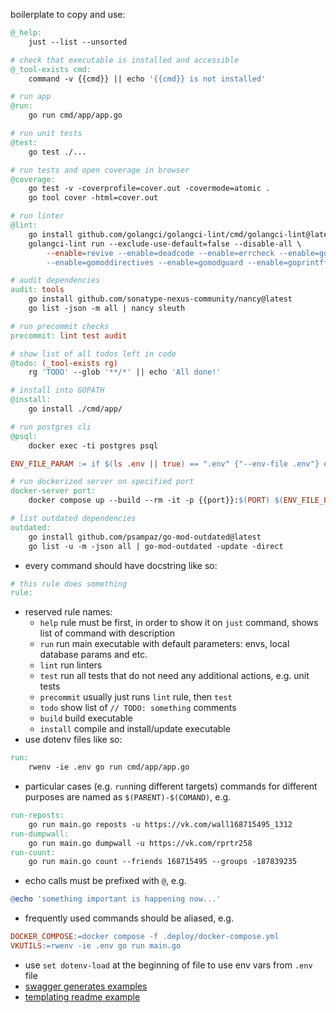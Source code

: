boilerplate to copy and use:
```makefile
@_help:
    just --list --unsorted

# check that executable is installed and accessible
@_tool-exists cmd:
    command -v {{cmd}} || echo '{{cmd}} is not installed'

# run app
@run:
    go run cmd/app/app.go

# run unit tests
@test:
    go test ./...

# run tests and open coverage in browser
@coverage:
    go test -v -coverprofile=cover.out -covermode=atomic .
    go tool cover -html=cover.out

# run linter
@lint:
    go install github.com/golangci/golangci-lint/cmd/golangci-lint@latest
    golangci-lint run --exclude-use-default=false --disable-all \
        --enable=revive --enable=deadcode --enable=errcheck --enable=govet --enable=ineffassign --enable=structcheck --enable=typecheck --enable=varcheck --enable=asciicheck --enable=bidichk --enable=bodyclose --enable=containedctx --enable=contextcheck --enable=cyclop --enable=decorder --enable=depguard --enable=dogsled --enable=dupl --enable=durationcheck --enable=errchkjson --enable=errname --enable=errorlint --enable=execinquery --enable=exhaustive --enable=exhaustruct --enable=exportloopref --enable=forbidigo --enable=forcetypeassert --enable=funlen --enable=gochecknoglobals --enable=gochecknoinits --enable=gocognit --enable=goconst --enable=gocritic --enable=gocyclo --enable=godot --enable=godox --enable=goerr113 --enable=gofmt --enable=gofumpt --enable=goimports --enable=gomnd \
        --enable=gomoddirectives --enable=gomodguard --enable=goprintffuncname --enable=gosec --enable=grouper --enable=ifshort --enable=importas --enable=lll --enable=maintidx --enable=makezero --enable=misspell --enable=nestif --enable=nilerr --enable=nilnil --enable=noctx --enable=nolintlint --enable=nosprintfhostport --enable=paralleltest --enable=prealloc --enable=predeclared --enable=promlinter --enable=rowserrcheck --enable=sqlclosecheck --enable=tenv --enable=testpackage --enable=thelper --enable=tparallel --enable=unconvert --enable=unparam --enable=wastedassign --enable=whitespace --enable=wrapcheck

# audit dependencies
audit: tools
    go install github.com/sonatype-nexus-community/nancy@latest
    go list -json -m all | nancy sleuth

# run precommit checks
precommit: lint test audit

# show list of all todos left in code
@todo: (_tool-exists rg)
    rg 'TODO' --glob '**/*' || echo 'All done!'

# install into GOPATH
@install:
    go install ./cmd/app/

# run postgres cli
@psql:
    docker exec -ti postgres psql

ENV_FILE_PARAM := if $(ls .env || true) == ".env" {"--env-file .env"} else {""}

# run dockerized server on specified port
docker-server port:
    docker compose up --build --rm -it -p {{port}}:$(PORT) $(ENV_FILE_PARAM)

# list outdated dependencies
outdated:
    go install github.com/psampaz/go-mod-outdated@latest
    go list -u -m -json all | go-mod-outdated -update -direct
```

- every command should have docstring like so:
```makefile
# this rule does something
rule:
```
- reserved rule names:
  - `help` rule must be first, in order to show it on `just` command, shows list of command with description
  - `run` run main executable with default parameters: envs, local database params and etc.
  - `lint` run linters
  - `test` run all tests that do not need any additional actions, e.g. unit tests
  - `precommit` usually just runs `lint` rule, then `test`
  - `todo` show list of `// TODO: something` comments
  - `build` build executable
  - `install` compile and install/update executable
- use dotenv files like so:
```makefile
run:
	rwenv -ie .env go run cmd/app/app.go
```
- particular cases (e.g. `run`ning different targets) commands for different purposes are named as `$(PARENT)-$(COMAND)`, e.g.
```makefile
run-reposts:
	go run main.go reposts -u https://vk.com/wall168715495_1312
run-dumpwall:
	go run main.go dumpwall -u https://vk.com/rprtr258
run-count:
	go run main.go count --friends 168715495 --groups -187839235
```
- echo calls must be prefixed with `@`, e.g.
```makefile
@echo 'something important is happening now...'
```
- frequently used commands should be aliased, e.g.
```makefile
DOCKER_COMPOSE:=docker compose -f .deploy/docker-compose.yml
VKUTILS:=rwenv -ie .env go run main.go
```
- use `set dotenv-load` at the beginning of file to use env vars from `.env` file
- [swagger generates examples](https://github.com/moby/moby/blob/master/hack/generate-swagger-api.sh)
- [templating readme example](https://github.com/rprtr258/fimgs)
